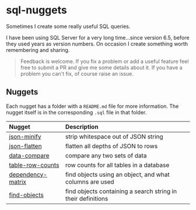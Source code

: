 # sql-nuggets

Sometimes I create some really useful SQL queries.

I have been using SQL Server for a very long time...since version 6.5, before they used years as version numbers. On occasion I create something worth remembering and sharing.

>Feedback is welcome. If you fix a problem or add a useful feature feel free to submit a PR and give me some details about it. If you have a problem you can't fix, of course raise an issue.

## Nuggets

Each nugget has a folder with a `README.md` file for more information. The nugget itself is in the corresponding `.sql` file in that folder.

|Nugget|Description|
|:---|:---|
|[json-minify](json-minify)|strip whitespace out of JSON string|
|[json-flatten](json-flatten)|flatten all depths of JSON to rows|
|[data-compare](data-compare)|compare any two sets of data|
|[table-row-counts](table-row-counts)|row counts for all tables in a database|
|[dependency-matrix](dependency-matrix)|find objects using an object, and what columns are used|
|[find-objects](find-objects)|find objects containing a search string in their definitions|